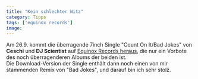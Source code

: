 ```yaml
---
title: "Kein schlechter Witz"
category: Tipps
tags: ['equinox records']
image: 
---
```


Am 26.9. kommt die überragende 7inch Single "Count On It/Bad Jokes" von **Ceschi** und **DJ Scientist** auf [Equinox Records heraus](http://blog.myspace.com/index.cfm?fuseaction=blog.view&friendID=39336280&blogID=430731906), die nur ein Vorbote des noch überragenderen Albums der beiden ist.  
Die Download-Version der Single enthält dann noch einen von mir stammenden Remix von "Bad Jokes", und darauf bin ich sehr stolz.